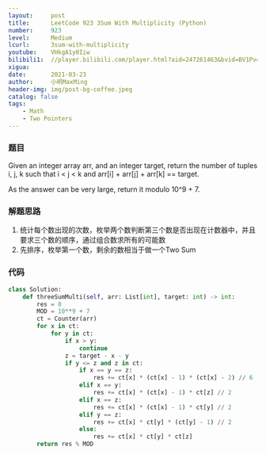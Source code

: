 ```yaml
---
layout:     post
title:      LeetCode 923 3Sum With Multiplicity (Python)
number:     923
level:      Medium
lcurl:      3sum-with-multiplicity
youtube:    VHkgA1y0Iiw
bilibili1:  //player.bilibili.com/player.html?aid=247261463&bvid=BV1Pv41187sq&cid=314220832&page=1
xigua:      
date:       2021-03-23
author:     小明MaxMing
header-img: img/post-bg-coffee.jpeg
catalog: false
tags:
    - Math
    - Two Pointers
---
```


### 题目

Given an integer array arr, and an integer target, return the number of tuples i, j, k such that i < j < k and arr[i] + arr[j] + arr[k] == target.

As the answer can be very large, return it modulo 10^9 + 7.

### 解题思路

1. 统计每个数出现的次数，枚举两个数判断第三个数是否出现在计数器中，并且要求三个数的顺序，通过组合数求所有的可能数
2. 先排序，枚举第一个数，剩余的数相当于做一个Two Sum

### 代码
```python
class Solution:
    def threeSumMulti(self, arr: List[int], target: int) -> int:
        res = 0
        MOD = 10**9 + 7
        ct = Counter(arr)
        for x in ct:
            for y in ct:
                if x > y:
                    continue
                z = target - x - y
                if y <= z and z in ct:
                    if x == y == z:
                        res += ct[x] * (ct[x] - 1) * (ct[x] - 2) // 6
                    elif x == y:
                        res += ct[x] * (ct[x] - 1) * ct[z] // 2
                    elif x == z:
                        res += ct[x] * (ct[x] - 1) * ct[y] // 2
                    elif y == z:
                        res += ct[x] * ct[y] * (ct[y] - 1) // 2
                    else:
                        res += ct[x] * ct[y] * ct[z]
        return res % MOD
```

